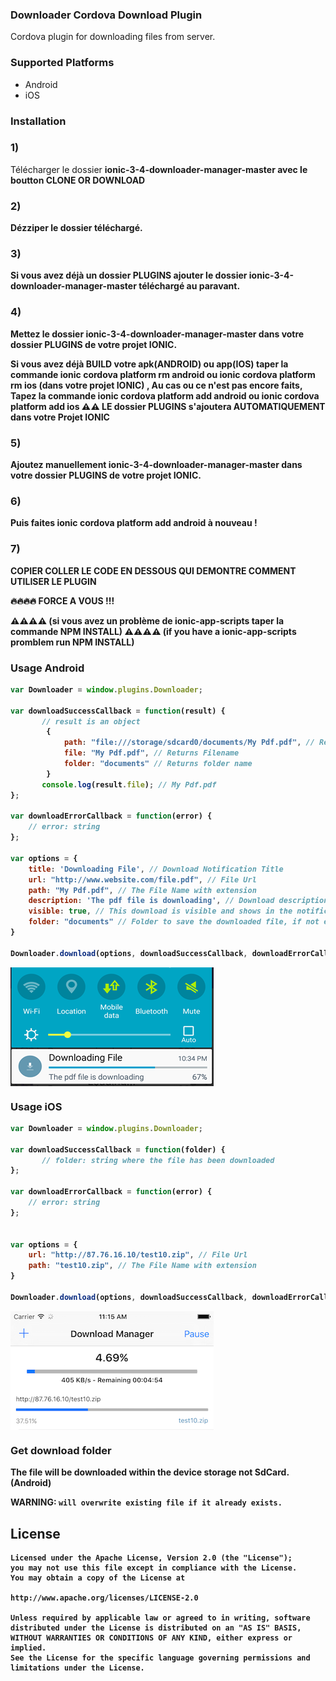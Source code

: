 ### Downloader Cordova Download Plugin

Cordova plugin for downloading files from server.

### Supported Platforms

- Android
- iOS

### Installation

### 1)
Télécharger le dossier <strong>ionic-3-4-downloader-manager-master<strong> avec le boutton CLONE OR DOWNLOAD


### 2) 
Dézziper le dossier téléchargé.


### 3)
Si vous avez déjà un dossier <strong> PLUGINS <strong> ajouter le dossier <strong>ionic-3-4-downloader-manager-master<strong> téléchargé au paravant.


### 4)
Mettez le dossier  <strong>ionic-3-4-downloader-manager-master<strong> dans votre dossier <strong> PLUGINS </strong> de votre projet IONIC.   


Si vous avez déjà BUILD votre apk(ANDROID) ou app(IOS) taper la commande <strong>ionic cordova platform rm android<strong>
ou <strong>ionic cordova platform rm ios<strong> (dans votre projet IONIC) ,
Au cas ou ce n'est pas encore faits, Tapez la commande <strong>ionic cordova platform add android<strong> ou <strong>ionic cordova platform add ios<strong>
⚠️⚠️  LE dossier PLUGINS s'ajoutera AUTOMATIQUEMENT dans votre Projet IONIC


### 5)
Ajoutez manuellement <strong>ionic-3-4-downloader-manager-master<strong>  dans votre dossier <strong> PLUGINS <strong> de votre projet IONIC.
   
   
### 6)
Puis faites <strong>ionic cordova platform add android<strong> à nouveau !
   
   
### 7) 
COPIER COLLER LE CODE EN DESSOUS QUI DEMONTRE COMMENT UTILISER LE PLUGIN
    
🔥🔥🔥🔥 FORCE A VOUS !!!


⚠️⚠️⚠️⚠️ (si vous avez un problème de ionic-app-scripts taper la commande NPM INSTALL) 
⚠️⚠️⚠️⚠️ (if you have a ionic-app-scripts promblem run NPM INSTALL) 

### Usage Android

```js
var Downloader = window.plugins.Downloader;

var downloadSuccessCallback = function(result) {
       // result is an object
        {
            path: "file:///storage/sdcard0/documents/My Pdf.pdf", // Returns full file path
            file: "My Pdf.pdf", // Returns Filename
            folder: "documents" // Returns folder name
        }
       console.log(result.file); // My Pdf.pdf
};

var downloadErrorCallback = function(error) {
    // error: string
};

var options = {
    title: 'Downloading File', // Download Notification Title
    url: "http://www.website.com/file.pdf", // File Url
    path: "My Pdf.pdf", // The File Name with extension
    description: 'The pdf file is downloading', // Download description Notification String
    visible: true, // This download is visible and shows in the notifications while in progress and after completion.
    folder: "documents" // Folder to save the downloaded file, if not exist it will be created
}

Downloader.download(options, downloadSuccessCallback, downloadErrorCallback);
```
<img align="center" src="image/android.png" />

### Usage iOS

```js
var Downloader = window.plugins.Downloader;

var downloadSuccessCallback = function(folder) {
       // folder: string where the file has been downloaded
};

var downloadErrorCallback = function(error) {
    // error: string
};


var options = {
    url: "http://87.76.16.10/test10.zip", // File Url
    path: "test10.zip", // The File Name with extension
}

Downloader.download(options, downloadSuccessCallback, downloadErrorCallback);
```
<img align="center" src="image/ios.png" />

### Get download folder

The file will be downloaded within the device storage not SdCard.(Android)

WARNING: `will overwrite existing file if it already exists.`

License
--------

    Licensed under the Apache License, Version 2.0 (the "License");
    you may not use this file except in compliance with the License.
    You may obtain a copy of the License at

    http://www.apache.org/licenses/LICENSE-2.0

    Unless required by applicable law or agreed to in writing, software
    distributed under the License is distributed on an "AS IS" BASIS,
    WITHOUT WARRANTIES OR CONDITIONS OF ANY KIND, either express or implied.
    See the License for the specific language governing permissions and
    limitations under the License.

